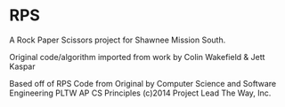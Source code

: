 # RPS
A Rock Paper Scissors project for Shawnee Mission South.

Original code/algorithm imported from work by Colin Wakefield & Jett Kaspar



Based off of RPS Code from Original by
Computer Science and Software Engineering
PLTW AP CS Principles
(c)2014 Project Lead The Way, Inc.
